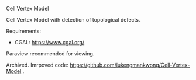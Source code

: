 Cell Vertex Model

Cell Vertex Model with detection of topological defects.

Requirements:
 - CGAL: https://www.cgal.org/ 

Paraview recommended for viewing.

Archived. Imrpoved code: https://github.com/lukengmankwong/Cell-Vertex-Model .
